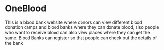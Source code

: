 # OneBlood
This is a blood bank website where donors can view different blood donation camps and blood banks where they can donate blood, also people who want to receive blood can also view places where they can get the same. Blood Banks can register so that people can check out the details of the bank
